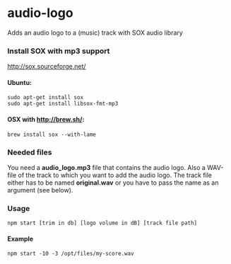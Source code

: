 # audio-logo
Adds an audio logo to a (music) track with SOX audio library


### Install SOX with mp3 support
http://sox.sourceforge.net/

#### Ubuntu:
```
sudo apt-get install sox
sudo apt-get install libsox-fmt-mp3
```
#### OSX with http://brew.sh/:
```
brew install sox --with-lame
```


### Needed files

You need a __audio_logo.mp3__ file that contains the audio logo. Also a WAV-file of the track to which you want to add the audio logo. The track file either has to be named __original.wav__ or you have to pass the name as an argument (see below).



### Usage

```
npm start [trim in db] [logo volume in dB] [track file path]
```

#### Example

```
npm start -10 -3 /opt/files/my-score.wav
```
